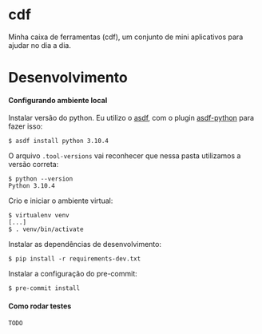 # cdf

Minha caixa de ferramentas (cdf), um conjunto de mini aplicativos para ajudar no dia a dia.

# Desenvolvimento

#### Configurando ambiente local

Instalar versão do python. Eu utilizo o [asdf](https://asdf-vm.com/), com o plugin
[asdf-python](https://github.com/asdf-community/asdf-python) para fazer isso:

```
$ asdf install python 3.10.4
```

O arquivo `.tool-versions` vai reconhecer que nessa pasta utilizamos a versão correta:

```
$ python --version
Python 3.10.4
```

Crio e iniciar o ambiente virtual:

```
$ virtualenv venv
[...]
$ . venv/bin/activate
```

Instalar as dependências de desenvolvimento:

```
$ pip install -r requirements-dev.txt
```

Instalar a configuração do pre-commit:

```
$ pre-commit install
```

#### Como rodar testes

```
TODO
```
